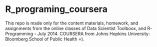 R_programing_coursera
=====================

This repo is made only for the content materials, homework, and assignments from the online classes of Data Scientist Toolboox, and R-Programming - July 2014. COURSERA from Johns Hopkins University: Bloomberg School of Public Health =).
